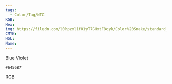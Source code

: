```yaml
---
tags:
  - Color/Tag/NTC
RGB:
Hex:
img: https://filedn.com/l0hpzxl1f01yT7GHxtF8cyk/Color%20Snake/standard_csv_to_svg/%23/6456B7.svg
CMYK:
HSL:
Name:
---
```

Blue Violet
```palette
#6456B7
```
RGB
